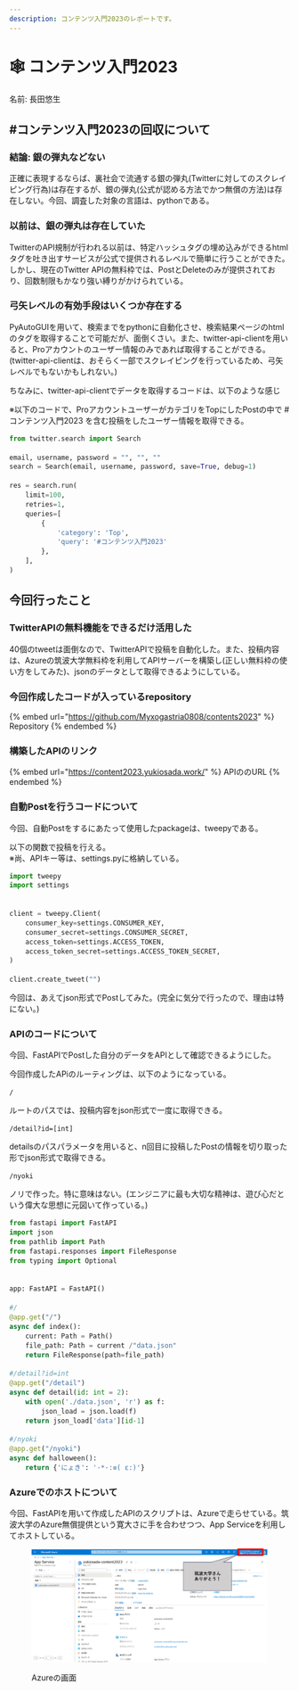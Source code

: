 ```yaml
---
description: コンテンツ入門2023のレポートです。
---
```


# 🕸 コンテンツ入門2023

名前: 長田悠生

## #コンテンツ入門2023の回収について

### 結論: 銀の弾丸などない

正確に表現するならば、裏社会で流通する銀の弾丸(Twitterに対してのスクレイピング行為)は存在するが、銀の弾丸(公式が認める方法でかつ無償の方法)は存在しない。今回、調査した対象の言語は、pythonである。

### 以前は、銀の弾丸は存在していた

TwitterのAPI規制が行われる以前は、特定ハッシュタグの埋め込みができるhtmlタグを吐き出すサービスが公式で提供されるレベルで簡単に行うことができた。しかし、現在のTwitter APIの無料枠では、PostとDeleteのみが提供されており、回数制限もかなり強い縛りがかけられている。

### 弓矢レベルの有効手段はいくつか存在する

PyAutoGUIを用いて、検索までをpythonに自動化させ、検索結果ページのhtmlのタグを取得することで可能だが、面倒くさい。また、twitter-api-clientを用いると、Proアカウントのユーザー情報のみであれば取得することができる。(twitter-api-clientは、おそらく一部でスクレイピングを行っているため、弓矢レベルでもないかもしれない。)

ちなみに、twitter-api-clientでデータを取得するコードは、以下のような感じ

※以下のコードで、ProアカウントユーザーがカテゴリをTopにしたPostの中で #コンテンツ入門2023 を含む投稿をしたユーザー情報を取得できる。

```python
from twitter.search import Search

email, username, password = "", "", ""
search = Search(email, username, password, save=True, debug=1)

res = search.run(
    limit=100,
    retries=1,
    queries=[
        {
            'category': 'Top',
            'query': '#コンテンツ入門2023'
        },
    ],
)

```

## 今回行ったこと

### TwitterAPIの無料機能をできるだけ活用した

40個のtweetは面倒なので、TwitterAPIで投稿を自動化した。また、投稿内容は、Azureの筑波大学無料枠を利用してAPIサーバーを構築し(正しい無料枠の使い方をしてみた)、jsonのデータとして取得できるようにしている。

### 今回作成したコードが入っているrepository

{% embed url="https://github.com/Myxogastria0808/contents2023" %}
Repository
{% endembed %}

### 構築したAPIのリンク

{% embed url="https://content2023.yukiosada.work/" %}
APIののURL
{% endembed %}

### 自動Postを行うコードについて

今回、自動Postをするにあたって使用したpackageは、tweepyである。

以下の関数で投稿を行える。\
※尚、APIキー等は、settings.pyに格納している。

```python
import tweepy
import settings


client = tweepy.Client(
    consumer_key=settings.CONSUMER_KEY,
    consumer_secret=settings.CONSUMER_SECRET,
    access_token=settings.ACCESS_TOKEN,
    access_token_secret=settings.ACCESS_TOKEN_SECRET,
)

client.create_tweet("")
```

今回は、あえてjson形式でPostしてみた。(完全に気分で行ったので、理由は特にない。)

### APIのコードについて

今回、FastAPIでPostした自分のデータをAPIとして確認できるようにした。

今回作成したAPiのルーティングは、以下のようになっている。

`/`&#x20;

ルートのパスでは、投稿内容をjson形式で一度に取得できる。

`/detail?id=[int]`

detailsのパスパラメータを用いると、n回目に投稿したPostの情報を切り取った形でjson形式で取得できる。

`/nyoki`

ノリで作った。特に意味はない。(エンジニアに最も大切な精神は、遊び心だという偉大な思想に元図いて作っている。)

```python
from fastapi import FastAPI
import json
from pathlib import Path
from fastapi.responses import FileResponse
from typing import Optional


app: FastAPI = FastAPI()

#/
@app.get("/")
async def index():
    current: Path = Path()
    file_path: Path = current /"data.json"
    return FileResponse(path=file_path)

#/detail?id=int
@app.get("/detail")
async def detail(id: int = 2):
    with open('./data.json', 'r') as f:
        json_load = json.load(f)
    return json_load['data'][id-1]

#/nyoki
@app.get("/nyoki")
async def halloween():
    return {'にょき': '·*·:≡( ε:)'}
```

### Azureでのホストについて

今回、FastAPIを用いて作成したAPIのスクリプトは、Azureで走らせている。筑波大学のAzure無償提供という寛大さに手を合わせつつ、App Serviceを利用してホストしている。

<figure><img src=".gitbook/assets/azure.png" alt=""><figcaption><p>Azureの画面</p></figcaption></figure>

